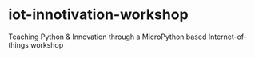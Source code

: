 # iot-innotivation-workshop
Teaching Python &amp; Innovation through a MicroPython based Internet-of-things workshop
